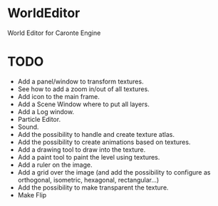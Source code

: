 # WorldEditor
World Editor for Caronte Engine

# TODO
- Add a panel/window to transform textures.
- See how to add a zoom in/out of all textures.
- Add icon to the main frame.
- Add a Scene Window where to put all layers.
- Add a Log window.
- Particle Editor.
- Sound.
- Add the possibility to handle and create texture atlas.
- Add the possibility to create animations based on textures.
- Add a drawing tool to draw into the texture.
- Add a paint tool to paint the level using textures.
- Add a ruler on the image.
- Add a grid over the image (and add the possibility to configure as orthogonal, isometric, hexagonal, rectangular...)
- Add the possibility to make transparent the texture.
- Make Flip